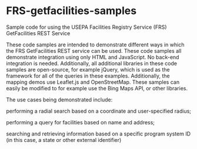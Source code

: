 FRS-getfacilities-samples
=========================

Sample code for using the USEPA Facilities Registry Service (FRS) GetFacilities REST Service

These code samples are intended to demonstrate different ways in which the FRS GetFacilities REST service can be used.  These code samples all demonstrate integration using only HTML and JavaScript.  No back-end integration is needed.  Additionally, all additional libraries in these code samples are open-source, for example jQuery, which is used as the framework for all of the queries in these examples.  Additionally, the mapping demos use Leaflet.js and OpenStreetMap.  These samples can easily be modified to for example use the Bing Maps API, or other libraries.

The use cases being demonstrated include:

performing a radial search based on a coordinate and user-specified radius; 

performing a query for facilities based on name and address; 

searching and retrieving information based on a specific program system ID (in this case, a state or other external identifier)
